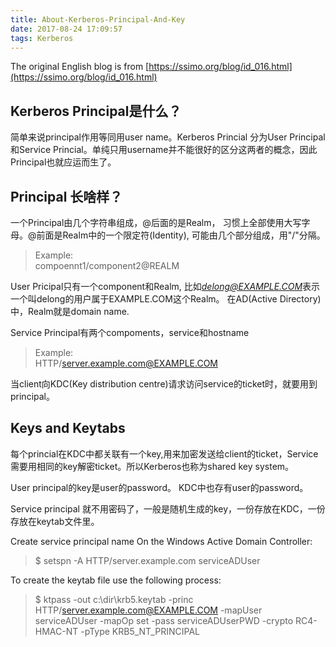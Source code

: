 ```yaml
---
title: About-Kerberos-Principal-And-Key
date: 2017-08-24 17:09:57
tags: Kerberos
---
```


The original English blog is from [https://ssimo.org/blog/id_016.html](https://ssimo.org/blog/id_016.html)

## Kerberos Principal是什么？
简单来说principal作用等同用user name。Kerberos Princial 分为User Principal 和Service Princial。单纯只用username并不能很好的区分这两者的概念，因此Principal也就应运而生了。
## Principal 长啥样？
一个Principal由几个字符串组成，@后面的是Realm， 习惯上全部使用大写字母。@前面是Realm中的一个限定符(Identity), 可能由几个部分组成，用"/"分隔。

> Example: <br>
> compoennt1/component2@REALM

User Pricipal只有一个component和Realm, 比如*delong@EXAMPLE.COM*表示一个叫delong的用户属于EXAMPLE.COM这个Realm。
在AD(Active Directory)中，Realm就是domain name.

Service Principal有两个compoments，service和hostname
> Example: <br>
> HTTP/server.example.com@EXAMPLE.COM

当client向KDC(Key distribution centre)请求访问service的ticket时，就要用到principal。

## Keys and Keytabs
每个princial在KDC中都关联有一个key,用来加密发送给client的ticket，Service需要用相同的key解密ticket。所以Kerberos也称为shared key system。

User principal的key是user的password。 KDC中也存有user的password。

Service principal 就不用密码了，一般是随机生成的key，一份存放在KDC，一份存放在keytab文件里。

Create service principal name On the Windows Active Domain Controller:

> $ setspn -A HTTP/server.example.com serviceADUser

To create the keytab file use the following process:

> $ ktpass -out c:\dir\krb5.keytab -princ HTTP/server.example.com@EXAMPLE.COM -mapUser serviceADUser -mapOp set -pass serviceADUserPWD -crypto RC4-HMAC-NT -pType KRB5_NT_PRINCIPAL